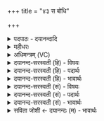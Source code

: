 +++
title = "४३ स बोधि"

+++
<details><summary>पदपाठः - दयानन्दादि</summary>

सः। बो॒धि॒। सू॒रिः। म॒घवेति॑ म॒घऽवा॑। वसु॑पत॒ इति॒ वसु॑ऽपते। वसु॑दाव॒न्निति॒ वसु॑ऽदावन्। यु॒यो॒धि। अ॒स्मत्। द्वेषा॑ँसि। वि॒श्वक॑र्मण॒ इति॑ वि॒श्वऽक॑र्मणे। स्वाहा॑। ४३।
</details>

<details><summary>महीधरः</summary>

म० 'उत्थायादधाति समिधं पुनस्त्वेति' ( का० १६ । ७ । २) । घृतहोमानन्तरमुत्थाय तामेव समिधमुख्येऽग्नावादधाति । आग्नेयी त्रिष्टुप् । आद्यपादश्चतुर्दशार्णस्तृतीयो दशकस्तेन द्व्यधिका । हे अग्ने, आदित्याः रुद्राः वसवश्च त्वा त्वां पुनः समिन्धतामुपशान्तं दीपयन्तु । हे वसुनीथ, वसु धनं तनिमित्ता नीथा स्तुतिर्यस्य । यद्वा वसूनि नयतीति वसुनीथः तत्संबुद्धौ हे धननेतः, ब्रह्माणः ब्राह्मणा ऋत्विग्यजमाना यज्ञैः कृत्वा त्वां पुनः समिन्धतां त्वं च तन्वं स्वशरीरं घृतेनास्मद्दत्तेन वर्धयस्व । त्वयि वृद्धे सति यजमानस्य कामाः सत्याः सन्तु ॥ ४४ ॥  
पञ्चचत्वारिंशी।
</details>

<details><summary>अधिमन्त्रम् (VC)</summary>

- अग्निर्देवता
- सोमाहुतिर्ऋषिः
- आर्ची पङ्क्तिः
- पञ्चमः
</details>

<details><summary>दयानन्द-सरस्वती (हि) - विषयः</summary>

मनुष्य लोग क्या करके किस को प्राप्त हों, यह विषय अगले मन्त्र में कहा है ॥
</details>

<details><summary>दयानन्द-सरस्वती (हि) - पदार्थः</summary>

पदार्थान्वयभाषाः -  हे (वसुपते) धनों के पालक (वसुदावन्) सुपुत्रों के लिये धन देनेवाले जो (मघवा) प्रशंसित विद्या से युक्त (सूरिः) बुद्धिमान् आप सत्य को (बोधि) जानें, (सः) सो आप (विश्वकर्म्मणे) सम्पूर्ण शुभ कर्मों के अनुष्ठान के लिये (स्वाहा) सत्य वाणी का उपदेश करते हुए आप (अस्मत्) हमसे (द्वेषांसि) द्वेषयुक्त कर्मों से (युयोधि) पृथक् कीजिये ॥४३ ॥
</details>

<details><summary>दयानन्द-सरस्वती (हि) - भावार्थः</summary>

भावार्थभाषाः -  जो मनुष्य ब्रह्मचर्य्य के साथ जितेन्द्रिय हो, द्वेष को छोड़, धर्मानुसार उपदेश कर और सुन के प्रयत्न करते हैं, वे ही धर्मात्मा विद्वान् लोग सम्पूर्ण सत्य-असत्य के जानने और उपदेश करने के योग्य होते हैं, और अन्य हठ अभिमान युक्त क्षुद्र पुरुष नहीं ॥४३ ॥
</details>

<details><summary>दयानन्द-सरस्वती (सं) - विषयः</summary>

मनुष्याः किं कृत्वा किं प्राप्नुयुरित्याह ॥
</details>

<details><summary>दयानन्द-सरस्वती (सं) - पदार्थः</summary>

पदार्थान्वयभाषाः -  हे वसुपते वसुदावन् ! यो मघवा सूरिर्भवान् सत्यं बोधि, स विश्वकर्मणे स्वाहा सत्यवाणीमुपदिशन् संस्त्वमस्मद् द्वेषांसि वियुयोधि सततं दूरीकुरु ॥४३ ॥
</details>

<details><summary>दयानन्द-सरस्वती (सं) - भावार्थः</summary>

भावार्थभाषाः -  ये मनुष्याः ! ब्रह्मचर्य्येण जितेन्द्रिया भूत्वा द्वेषं विहाय धर्मेणोपदिश्य श्रुत्वा च प्रयतन्ते, त एव धार्मिका विद्वांसोऽखिलं सत्यासत्यं ज्ञातुमुपदेष्टुं चार्हन्ति, नेतरे हठाभिमानयुक्ताः क्षुद्राशयाः ॥४३ ॥
</details>

<details><summary>सविता जोशी ← दयानन्दः (म) - भावार्थः</summary>

भावार्थभाषाः -  जी माणसे ब्रह्मचर्य पाळून जितेंद्रिय बनतात व द्वेष सोडून देतात व धर्मानुसार उपदेश करून ऐकून तसे वर्तन करण्याचा प्रयत्न करतात. ते धर्मात्मा व विद्वान बनून संपूर्ण सत्य व असत्य जाणून त्याचा उपदेश करतात. इतर हटवादी अभिमानी क्षुद्र पुरुष तसे नसतात.
</details>